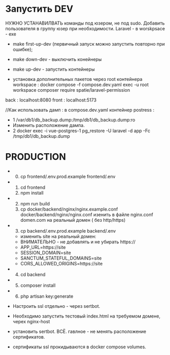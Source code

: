

# Запустить DEV

НУЖНО УСТАНАВИЛВАТЬ команды под юзером, не под sudo.
Добавить пользователя в группу юзер при необходимости.
Laravel - в worskpsace - exe

- make first-up-dev (первичный запуск можно запустить повторно при ошибке);

- make down-dev - выключить конейнеры
- make up-dev - запустить контейнеры


- установка дополнительных пакетов через root контейнера workspace : 
  docker compose -f compose.dev.yaml exec -u root workspace composer  require spatie/laravel-permission
 

back : localhost:8080
front : localhost:5173


//Как использовать дамп :
в compose.dev.yaml контейнер postress :
- 1 /var/db1/db_backup.dump:/tmp/db1/db_backup.dump:ro
- Изменить расположение дампа.
- 2 docker exec -i vue-postgres-1 pg_restore -U laravel -d app -Fc /tmp/db1/db_backup.dump


# PRODUCTION 
- 0. cp frontend/.env.prod.example frontend/.env
- 1. cd frontend
  2. npm install
- 2. npm run build
  2. cp docker/backend/nginx/nginx.example.conf docker/backend/nginx/nginx.conf
   изенить в файле nginx.conf domen.com на реальный домен ( без http/https)
- 3. cp backend/.env.prod.example backend/.env 
  - изменить site на реальный домен:
  - ВНИМАТЕЛЬНО - не добавлять и не убирать https://
  - APP_URL=https://site
  - SESSION_DOMAIN=site
  - SANCTUM_STATEFUL_DOMAINS=site
  - CORS_ALLOWED_ORIGINS=https://site
- 4. cd backend
- 5. composer install
- 6. php artisan key:generate
  
  

- Настроить ssl отдельно - через sertbot.
- Необходимо запустить тестовый index.html на требуемом домене, черех nginx-host 
- установить sertbot. ВСЁ. гавлное - не менять расположение сертификатов. 
- сертификаты ssl прокидываются в docker compose volumes. 

